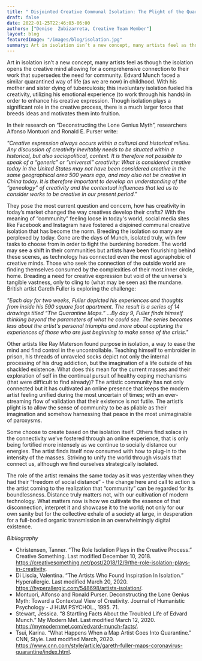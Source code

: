 ```yaml
---
title: " Disjointed Creative Communal Isolation: The Plight of the Quarantined Creative Community"
draft: false
date: 2022-01-25T22:46:03-06:00
authors: ["Denise  Zubizarreta, Creative Team Member"]
layout: blog
featuredImage: "/images/blog/isolation.jpg"
summary: Art in isolation isn’t a new concept, many artists feel as though the isolation opens the creative mind allowing for a comprehensive connection to their work that supersedes the need for community.
---
```


Art in isolation isn’t a new concept, many artists feel as though the isolation opens the creative mind allowing for a comprehensive connection to their work that supersedes the need for community. Edvard Munch faced a similar quarantined way of life (as we are now) in childhood. With his mother and sister dying of tuberculosis; this involuntary isolation fueled his creativity, utilizing his emotional experience (to work through his hands) in order to enhance his creative expression. Though isolation plays a significant role in the creative process, there is a much larger force that breeds ideas and motivates them into fruition.

In their research on “Deconstructing the Lone Genius Myth”, researchers Alfonso Montuori and Ronald E. Purser write:

*"Creative expression always occurs within a cultural and historical milieu. Any discussion of creativity inevitably needs to be situated within a historical, but also sociopolitical, context. It is therefore not possible to speak of a “generic” or “universal” creativity: What is considered creative today in the United States may not have been considered creative in the same geographical area 500 years ago, and may also not be creative in China today. It is therefore important to develop an understanding of the “genealogy” of creativity and the contextual influences that led us to consider works to be creative in our present period."*

They pose the most current question and concern, how has creativity in today’s market changed the way creatives develop their crafts? With the meaning of “community” feeling loose in today's world, social media sites like Facebook and Instagram have fostered a disjoined communal creative isolation that has become the norm. Breeding the isolation so many are perplexed by today. Gone are the days of Munch, isolated truly, with few tasks to choose from in order to fight the burdening boredom. The world may see a shift in their communities but artists have been flourishing behind these scenes, as technology has connected even the most agoraphobic of creative minds. Those who seek the connection of the outside world are finding themselves consumed by the complexities of their most inner circle, home. Breading a need for creative expression but void of the universe's tangible vastness, only to cling to (what may be seen as) the mundane. British artist Gareth Fuller is exploring the challenge:

*"Each day for two weeks, Fuller depicted his experiences and thoughts from inside his 590 square foot apartment. The result is a series of 14 drawings titled “The Quarantine Maps.” …By day 9, Fuller finds himself thinking beyond the parameters of what he could see. The series becomes less about the artist's personal triumphs and more about capturing the experiences of those who are just beginning to make sense of the crisis."*

Other artists like Ray Materson found purpose in isolation, a way to ease the mind and find control in the uncontrollable. Teaching himself to embroider in prison, his threads of unraveled socks depict not only the internal processing of his drug addiction, but the imagination of a life outside of his shackled existence. What does this mean for the current masses and their exploration of self in the continual pursuit of healthy coping mechanisms (that were difficult to find already)? The artistic community has not only connected but it has cultivated an online presence that keeps the modern artist feeling unified during the most uncertain of times; with an ever-streaming flow of validation that their existence is not futile. The artist’s plight is to allow the sense of community to be as pliable as their imagination and somehow harnessing that peace in the most unimaginable of paroxysms.

Some choose to create based on the isolation itself. Others find solace in the connectivity we’ve fostered through an online experience, that is only being fortified more intensely as we continue to socially distance our energies. The artist finds itself now consumed with how to plug-in to the intensity of the masses. Striving to unify the world through visuals that connect us, although we find ourselves strategically isolated.

The role of the artist remains the same today as it was yesterday when they had their “freedom of social distance” - the change here and call to action is the artist coming to the realization that “community” can be regarded for its boundlessness. Distance truly matters not, with our cultivation of modern technology. What matters now is how we cultivate the essence of that disconnection, interpret it and showcase it to the world; not only for our own sanity but for the collective exhale of a society at large, in desperation for a full-bodied organic transmission in an overwhelmingly digital existence. 

_Bibliography_ 

*   Christensen, Tanner. “The Role Isolation Plays in the Creative Process.” Creative Something. Last modified December 10, 2018. https://creativesomething.net/post/2018/12/9/the-role-isolation-plays-in-creativity.
*   Di Liscia, Valentina. “The Artists Who Found Inspiration In Isolation.” Hyperallergic. Last modified March 20, 2020. https://hyperallergic.com/548698/artists-isolation/.
*   Montuori, Alfonso and Ronald Purser. Deconstructing the Lone Genius Myth: Toward a Contextual View of Creativity. Journal of Humanistic Psychology - J HUM PSYCHOL., 1995. 71.
*   Stewart, Jessica. “8 Startling Facts About the Troubled Life of Edvard Munch.” My Modern Met. Last modified March 12, 2020. https://mymodernmet.com/edvard-munch-facts/.
*   Tsui, Karina. “What Happens When a Map Artist Goes Into Quarantine.” CNN, Style. Last modified March, 2020. https://www.cnn.com/style/article/gareth-fuller-maps-coronavirus-quarantine/index.html.